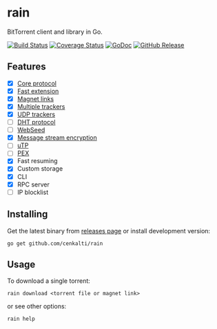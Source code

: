 rain
====

BitTorrent client and library in Go.

[![Build Status](https://travis-ci.org/cenkalti/rain.svg?branch=master)](https://travis-ci.org/cenkalti/rain)
[![Coverage Status](https://coveralls.io/repos/github/cenkalti/rain/badge.svg?branch=master)](https://coveralls.io/github/cenkalti/rain?branch=master)
[![GoDoc](https://godoc.org/github.com/cenkalti/rain?status.svg)](https://godoc.org/github.com/cenkalti/rain)
[![GitHub Release](https://img.shields.io/github/release/cenkalti/rain.svg)](https://github.com/cenkalti/rain/releases)

Features
--------
- [x] [Core protocol](http://bittorrent.org/beps/bep_0003.html)
- [x] [Fast extension](http://bittorrent.org/beps/bep_0006.html)
- [x] [Magnet links](http://bittorrent.org/beps/bep_0009.html)
- [x] [Multiple trackers](http://bittorrent.org/beps/bep_0012.html)
- [x] [UDP trackers](http://bittorrent.org/beps/bep_0015.html)
- [ ] [DHT protocol](http://bittorrent.org/beps/bep_0005.html)
- [ ] [WebSeed](http://bittorrent.org/beps/bep_0019.html)
- [x] [Message stream encryption](http://wiki.vuze.com/w/Message_Stream_Encryption)
- [ ] [uTP](http://bittorrent.org/beps/bep_0029.html)
- [ ] [PEX](http://bittorrent.org/beps/bep_0011.html)
- [x] Fast resuming
- [x] Custom storage
- [x] CLI
- [x] RPC server
- [ ] IP blocklist

Installing
----------

Get the latest binary from [releases page](https://github.com/cenkalti/rain/releases) or install development version:

`go get github.com/cenkalti/rain`

Usage
-----

To download a single torrent:

`rain download <torrent file or magnet link>`

or see other options:

`rain help`
